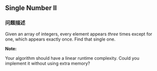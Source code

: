 ## Single Number II  
### 问题描述

Given an array of integers, every element appears *three* times except for one, which appears exactly once. Find that single one.



**Note:**<br>
Your algorithm should have a linear runtime complexity. Could you implement it without using extra memory?

